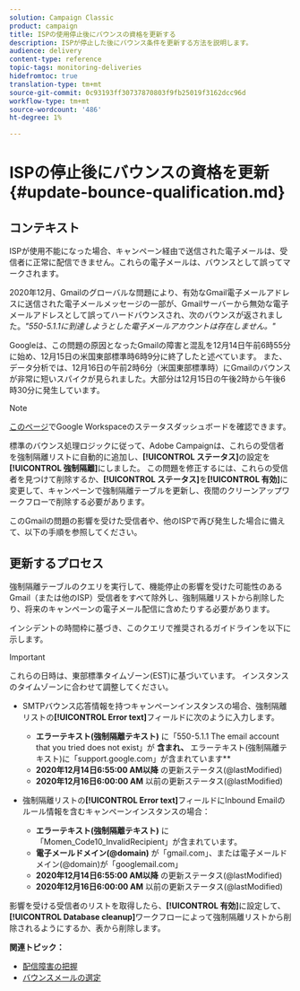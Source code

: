 ```yaml
---
solution: Campaign Classic
product: campaign
title: ISPの使用停止後にバウンスの資格を更新する
description: ISPが停止した後にバウンス条件を更新する方法を説明します。
audience: delivery
content-type: reference
topic-tags: monitoring-deliveries
hidefromtoc: true
translation-type: tm+mt
source-git-commit: 0c93193ff30737870803f9fb25019f3162dcc96d
workflow-type: tm+mt
source-wordcount: '486'
ht-degree: 1%

---
```



# ISPの停止後にバウンスの資格を更新{#update-bounce-qualification.md}

## コンテキスト

ISPが使用不能になった場合、キャンペーン経由で送信された電子メールは、受信者に正常に配信できません。これらの電子メールは、バウンスとして誤ってマークされます。

2020年12月、Gmailのグローバルな問題により、有効なGmail電子メールアドレスに送信された電子メールメッセージの一部が、Gmailサーバーから無効な電子メールアドレスとして誤ってハードバウンスされ、次のバウンスが返されました。*&quot;550-5.1.1に到達しようとした電子メールアカウントは存在しません。&quot;*

Googleは、この問題の原因となったGmailの障害と混乱を12月14日午前6時55分に始め、12月15日の米国東部標準時6時9分に終了したと述べています。 また、データ分析では、12月16日の午前2時6分（米国東部標準時）にGmailのバウンスが非常に短いスパイクが見られました。大部分は12月15日の午後2時から午後6時30分に発生しています。

>[!NOTE]
>
>[このページ](https://www.google.com/appsstatus#hl=en&amp;v=status)でGoogle Workspaceのステータスダッシュボードを確認できます。


標準のバウンス処理ロジックに従って、Adobe Campaignは、これらの受信者を強制隔離リストに自動的に追加し、**[!UICONTROL ステータス]**&#x200B;の設定を&#x200B;**[!UICONTROL 強制隔離]**&#x200B;にしました。 この問題を修正するには、これらの受信者を見つけて削除するか、**[!UICONTROL ステータス]**&#x200B;を&#x200B;**[!UICONTROL 有効]**&#x200B;に変更して、キャンペーンで強制隔離テーブルを更新し、夜間のクリーンアップワークフローで削除する必要があります。

このGmailの問題の影響を受けた受信者や、他のISPで再び発生した場合に備えて、以下の手順を参照してください。

## 更新するプロセス

強制隔離テーブルのクエリを実行して、機能停止の影響を受けた可能性のあるGmail（または他のISP）受信者をすべて除外し、強制隔離リストから削除したり、将来のキャンペーンの電子メール配信に含めたりする必要があります。

インシデントの時間枠に基づき、このクエリで推奨されるガイドラインを以下に示します。

>[!IMPORTANT]
>
>これらの日時は、東部標準タイムゾーン(EST)に基づいています。 インスタンスのタイムゾーンに合わせて調整してください。

* SMTPバウンス応答情報を持つキャンペーンインスタンスの場合、強制隔離リストの&#x200B;**[!UICONTROL Error text]**&#x200B;フィールドに次のように入力します。

   * **エラーテキスト(強制隔離テキスト)** に「550-5.1.1 The email account that you tried does not exist」が **含まれ、** エラーテキスト(強制隔離テキスト)に「support.google.com」が含まれています**
   * **2020年12月14日6:55:00 AM以降** の更新ステータス(@lastModified)
   * **2020年12月16日6:00:00 AM** 以前の更新ステータス(@lastModified)

* 強制隔離リストの&#x200B;**[!UICONTROL Error text]**&#x200B;フィールドにInbound Emailのルール情報を含むキャンペーンインスタンスの場合：

   * **エラーテキスト(強制隔離テキスト)** に「Momen_Code10_InvalidRecipient」が含まれています。
   * **電子メールドメイン(@domain)** が「gmail.com」、または電子メールドメイン(@domain)が「googlemail.com」
   * **2020年12月14日6:55:00 AM以降** の更新ステータス(@lastModified)
   * **2020年12月16日6:00:00 AM** 以前の更新ステータス(@lastModified)

影響を受ける受信者のリストを取得したら、**[!UICONTROL 有効]**&#x200B;に設定して、**[!UICONTROL Database cleanup]**&#x200B;ワークフローによって強制隔離リストから削除されるようにするか、表から削除します。

**関連トピック：**
* [配信障害の把握](../../delivery/using/understanding-delivery-failures.md)
* [バウンスメールの選定](../../delivery/using/understanding-delivery-failures.md#bounce-mail-qualification)

